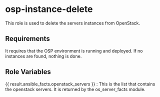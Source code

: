 osp-instance-delete 
===================

This role is used to delete the servers instances from OpenStack.

Requirements
------------

It requires that the OSP environment is running and deployed. If no instances are found, nothing is done.

Role Variables
--------------

{{ result.ansible_facts.openstack_servers }} : This is the list that contains the openstack servers. It is returned by the os_server_facts module.

